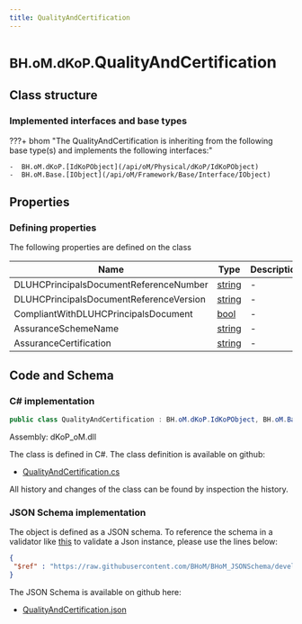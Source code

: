 ```yaml
---
title: QualityAndCertification
---
```


# <small>BH.oM.dKoP.</small>**QualityAndCertification**



## Class structure

### Implemented interfaces and base types

???+ bhom "The QualityAndCertification is inheriting from the following base type(s) and implements the following interfaces:"

    -  BH.oM.dKoP.[IdKoPObject](/api/oM/Physical/dKoP/IdKoPObject)
    -  BH.oM.Base.[IObject](/api/oM/Framework/Base/Interface/IObject)


## Properties



### Defining properties

The following properties are defined on the class

| Name             | Type             | Description      | Quantity         |
|------------------|------------------|------------------|------------------|
| DLUHCPrincipalsDocumentReferenceNumber | [string](https://learn.microsoft.com/en-us/dotnet/api/System.String?view=netstandard-2.0) | - | - |
| DLUHCPrincipalsDocumentReferenceVersion | [string](https://learn.microsoft.com/en-us/dotnet/api/System.String?view=netstandard-2.0) | - | - |
| CompliantWithDLUHCPrincipalsDocument | [bool](https://learn.microsoft.com/en-us/dotnet/api/System.Boolean?view=netstandard-2.0) | - | - |
| AssuranceSchemeName | [string](https://learn.microsoft.com/en-us/dotnet/api/System.String?view=netstandard-2.0) | - | - |
| AssuranceCertification | [string](https://learn.microsoft.com/en-us/dotnet/api/System.String?view=netstandard-2.0) | - | - |


## Code and Schema

### C# implementation

``` C# title="C#"
public class QualityAndCertification : BH.oM.dKoP.IdKoPObject, BH.oM.Base.IObject
```

Assembly: dKoP_oM.dll

The class is defined in C#. The class definition is available on github:

- [QualityAndCertification.cs](https://github.com/BHoM/dKoP_Toolkit/blob/develop/dKoP_oM/QualityAndCertification\QualityAndCertification.cs)

All history and changes of the class can be found by inspection the history.
### JSON Schema implementation

The object is defined as a JSON schema. To reference the schema in a validator like [this](https://www.jsonschemavalidator.net/) to validate a Json instance, please use the lines below:

``` json title="JSON Schema"
{
 "$ref" : "https://raw.githubusercontent.com/BHoM/BHoM_JSONSchema/develop/dKoP_oM/QualityAndCertification.json"
}
```

The JSON Schema is available on github here:

- [QualityAndCertification.json](https://github.com/BHoM/BHoM_JSONSchema/blob/develop/dKoP_oM/QualityAndCertification.json)
